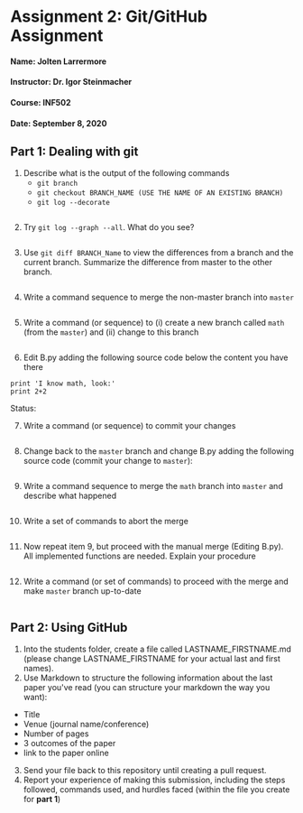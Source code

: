 # Assignment 2: Git/GitHub Assignment

#### Name: Jolten Larrermore
#### Instructor: Dr. Igor Steinmacher
#### Course: INF502
#### Date: September 8, 2020

## Part 1: Dealing with git

1. Describe what is the output of the following commands
    - `git branch`
    - `git checkout BRANCH_NAME (USE THE NAME OF AN EXISTING BRANCH)`
    - `git log --decorate`

```

```

2. Try `git log --graph --all`. What do you see?

```

```

3. Use `git diff BRANCH_Name` to view the differences from a branch and the current branch. 
Summarize the difference from master to the other branch.

```

```

4. Write a command sequence to merge the non-master branch into `master`

```

```

5. Write a command (or sequence) to (i) create a new branch called `math` (from the `master`) and
(ii) change to this branch

```

```

6. Edit B.py adding the following source code below the content you have there

```
print 'I know math, look:'
print 2+2
```

Status: 

7. Write a command (or sequence) to commit your changes

```

```

8. Change back to the `master` branch and change B.py adding the following source code
(commit your change to `master`):

```

```

9. Write a command sequence to merge the `math` branch into `master` and describe what
happened

```

```

10. Write a set of commands to abort the merge

```

```

11. Now repeat item 9, but proceed with the manual merge (Editing B.py). All implemented
functions are needed. Explain your procedure

```

```

12. Write a command (or set of commands) to proceed with the merge and make `master` branch
up-to-date

```

```

## Part 2: Using GitHub

1. Into the students folder, create a file called LASTNAME_FIRSTNAME.md (please change
LASTNAME_FIRSTNAME for your actual last and first names).
2. Use Markdown to structure the following information about the last paper you've read (you can
structure your markdown the way you want):
- Title
- Venue (journal name/conference)
- Number of pages
- 3 outcomes of the paper
- link to the paper online
3. Send your file back to this repository until creating a pull request.
4. Report your experience of making this submission, including the steps followed, commands
used, and hurdles faced (within the file you create for **part 1**)

```

```
